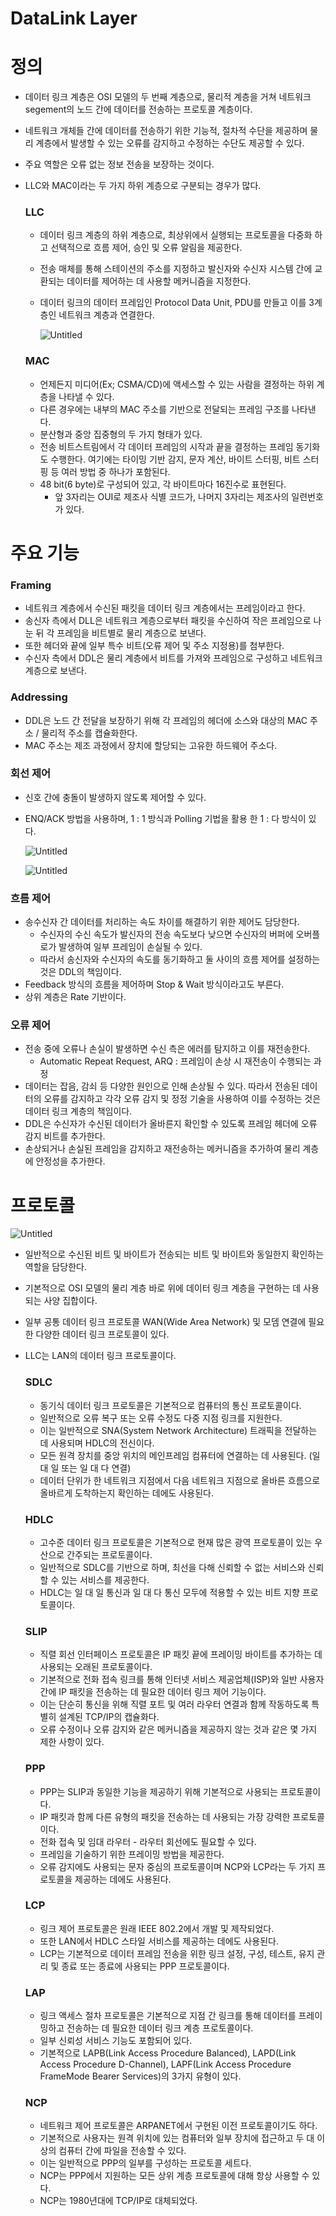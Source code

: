 # DataLink Layer

# 정의

- 데이터 링크 계층은 OSI 모델의 두 번째 계층으로, 물리적 계층을 거쳐 네트워크 segement의 노드 간에 데이터를 전송하는 프로토콜 계층이다.
- 네트워크 개체들 간에 데이터를 전송하기 위한 기능적, 절차적 수단을 제공하며 물리 계층에서 발생할 수 있는 오류를 감지하고 수정하는 수단도 제공할 수 있다.
- 주요 역할은 오류 없는 정보 전송을 보장하는 것이다.
- LLC와 MAC이라는 두 가지 하위 계층으로 구분되는 경우가 많다.
    
    ### LLC
    
    - 데이터 링크 계층의 하위 계층으로, 최상위에서 실행되는 프로토콜을 다중화 하고 선택적으로 흐름 제어, 승인 및 오류 알림을 제공한다.
    - 전송 매체를 통해 스테이션의 주소를 지정하고 발신자와 수신자 시스템 간에 교환되는 데이터를 제어하는 데 사용할 메커니즘을 지정한다.
    - 데이터 링크의 데이터 프레임인 Protocol Data Unit, PDU를 만들고 이를 3계층인 네트워크 계층과 연결한다.
        
        ![Untitled](DataLink_Layer/Untitled.png)
        
    
    ### MAC
    
    - 언제든지 미디어(Ex; CSMA/CD)에 액세스할 수 있는 사람을 결정하는 하위 계층을 나타낼 수 있다.
    - 다른 경우에는 내부의 MAC 주소를 기반으로 전달되는 프레임 구조를 나타낸다.
    - 분산형과 중앙 집중형의 두 가지 형태가 있다.
    - 전송 비트스트림에서 각 데이터 프레임의 시작과 끝을 결정하는 프레임 동기화도 수행한다. 여기에는 타이밍 기반 감지, 문자 계산, 바이트 스터핑, 비트 스터핑 등 여러 방법 중 하나가 포함된다.
    - 48 bit(6 byte)로 구성되어 있고, 각 바이트마다 16진수로 표현된다.
        - 앞 3자리는 OUI로 제조사 식별 코드가, 나머지 3자리는 제조사의 일련번호가 있다.

# 주요 기능

### Framing

- 네트워크 계층에서 수신된 패킷을 데이터 링크 계층에서는 프레임이라고 한다.
- 송신자 측에서 DLL은 네트워크 계층으로부터 패킷을 수신하여 작은 프레임으로 나눈 뒤 각 프레임을 비트별로 물리 계층으로 보낸다.
- 또한 헤더와 끝에 일부 특수 비트(오류 제어 및 주소 지정용)를 첨부한다.
- 수신자 측에서 DDL은 물리 계층에서 비트를 가져와 프레임으로 구성하고 네트워크 계층으로 보낸다.

### Addressing

- DDL은 노드 간 전달을 보장하기 위해 각 프레임의 헤더에 소스와 대상의 MAC 주소 / 물리적 주소를 캡슐화한다.
- MAC 주소는 제조 과정에서 장치에 할당되는 고유한 하드웨어 주소다.

### 회선 제어

- 신호 간에 충돌이 발생하지 않도록 제어할 수 있다.
- ENQ/ACK 방법을 사용하며, 1 : 1 방식과 Polling 기법을 활용 한 1 : 다 방식이 있다.
    
    ![Untitled](DataLink_Layer/Untitled%201.png)
    
    ![Untitled](DataLink_Layer/Untitled%202.png)
    

### 흐름 제어

- 송수신자 간 데이터를 처리하는 속도 차이를 해결하기 위한 제어도 담당한다.
    - 수신자의 수신 속도가 발신자의 전송 속도보다 낮으면 수신자의 버퍼에 오버플로가 발생하여 일부 프레임이 손실될 수 있다.
    - 따라서 송신자와 수신자의 속도를 동기화하고 둘 사이의 흐름 제어를 설정하는 것은 DDL의 책임이다.
- Feedback 방식의 흐름을 제어하며 Stop & Wait 방식이라고도 부른다.
- 상위 계층은 Rate 기반이다.

### 오류 제어

- 전송 중에 오류나 손실이 발생하면 수신 측은 에러를 탐지하고 이를 재전송한다.
    - Automatic Repeat Request, ARQ : 프레임이 손상 시 재전송이 수행되는 과정
- 데이터는 잡음, 감쇠 등 다양한 원인으로 인해 손상될 수 있다. 따라서 전송된 데이터의 오류를 감지하고 각각 오류 감지 및 정정 기술을 사용하여 이를 수정하는 것은 데이터 링크 계층의 책임이다.
- DDL은 수신자가 수신된 데이터가 올바른지 확인할 수 있도록 프레임 헤더에 오류 감지 비트를 추가한다.
- 손상되거나 손실된 프레임을 감지하고 재전송하는 메커니즘을 추가하여 물리 계층에 안정성을 추가한다.

# 프로토콜

![Untitled](DataLink_Layer/Untitled%203.png)

- 일반적으로 수신된 비트 및 바이트가 전송되는 비트 및 바이트와 동일한지 확인하는 역할을 담당한다.
- 기본적으로 OSI 모델의 물리 계층 바로 위에 데이터 링크 계층을 구현하는 데 사용되는 사양 집합이다.
- 일부 공통 데이터 링크 프로토콜 WAN(Wide Area Network) 및 모뎀 연결에 필요한 다양한 데이터 링크 프로토콜이 있다.
- LLC는 LAN의 데이터 링크 프로토콜이다.
    
    ### SDLC
    
    - 동기식 데이터 링크 프로토콜은 기본적으로 컴퓨터의 통신 프로토콜이다.
    - 일반적으로 오류 복구 또는 오류 수정도 다중 지점 링크를 지원한다.
    - 이는 일반적으로 SNA(System Network Architecture) 트래픽을 전달하는 데 사용되며 HDLC의 전신이다.
    - 모든 원격 장치를 중앙 위치의 메인프레임 컴퓨터에 연결하는 데 사용된다. (일 대 일 또는 일 대 다 연결)
    - 데이터 단위가 한 네트워크 지점에서 다음 네트워크 지점으로 올바른 흐름으로 올바르게 도착하는지 확인하는 데에도 사용된다.
    
    ### HDLC
    
    - 고수준 데이터 링크 프로토콜은 기본적으로 현재 많은 광역 프로토콜이 있는 우산으로 간주되는 프로토콜이다.
    - 일반적으로 SDLC를 기반으로 하며, 최선을 다해 신뢰할 수 없는 서비스와 신뢰할 수 있는 서비스를 제공한다.
    - HDLC는 일 대 일 통신과 일 대 다 통신 모두에 적용할 수 있는 비트 지향 프로토콜이다.
    
    ### SLIP
    
    - 직렬 회선 인터페이스 프로토콜은 IP 패킷 끝에 프레이밍 바이트를 추가하는 데 사용되는 오래된 프로토콜이다.
    - 기본적으로 전화 접속 링크를 통해 인터넷 서비스 제공업체(ISP)와 일반 사용자 간에 IP 패킷을 전송하는 데 필요한 데이터 링크 제어 기능이다.
    - 이는 단순히 통신을 위해 직렬 포트 및 여러 라우터 연결과 함께 작동하도록 특별히 설계된 TCP/IP의 캡슐화다.
    - 오류 수정이나 오류 감지와 같은 메커니즘을 제공하지 않는 것과 같은 몇 가지 제한 사항이 있다.
    
    ### PPP
    
    - PPP는 SLIP과 동일한 기능을 제공하기 위해 기본적으로 사용되는 프로토콜이다.
    - IP 패킷과 함께 다른 유형의 패킷을 전송하는 데 사용되는 가장 강력한 프로토콜이다.
    - 전화 접속 및 임대 라우터 - 라우터 회선에도 필요할 수 있다.
    - 프레임을 기술하기 위한 프레이밍 방법을 제공한다.
    - 오류 감지에도 사용되는 문자 중심의 프로토콜이며 NCP와 LCP라는 두 가지 프로토콜을 제공하는 데에도 사용된다.
    
    ### LCP
    
    - 링크 제어 프로토콜은 원래 IEEE 802.2에서 개발 및 제작되었다.
    - 또한 LAN에서 HDLC 스타일 서비스를 제공하는 데에도 사용된다.
    - LCP는 기본적으로 데이터 프레임 전송을 위한 링크 설정, 구성, 테스트, 유지 관리 및 종료 또는 종료에 사용되는 PPP 프로토콜이다.
    
    ### LAP
    
    - 링크 액세스 절차 프로토콜은 기본적으로 지점 간 링크를 통해 데이터를 프레이밍하고 전송하는 데 필요한 데이터 링크 계층 프로토콜이다.
    - 일부 신뢰성 서비스 기능도 포함되어 있다.
    - 기본적으로 LAPB(Link Access Procedure Balanced), LAPD(Link Access Procedure D-Channel), LAPF(Link Access Procedure FrameMode Bearer Services)의 3가지 유형이 있다.
    
    ### NCP
    
    - 네트워크 제어 프로토콜은 ARPANET에서 구현된 이전 프로토콜이기도 하다.
    - 기본적으로 사용자는 원격 위치에 있는 컴퓨터와 일부 장치에 접근하고 두 대 이상의 컴퓨터 간에 파일을 전송할 수 있다.
    - 이는 일반적으로 PPP의 일부를 구성하는 프로토콜 세트다.
    - NCP는 PPP에서 지원하는 모든 상위 계층 프로토콜에 대해 항상 사용할 수 있다.
    - NCP는 1980년대에 TCP/IP로 대체되었다.